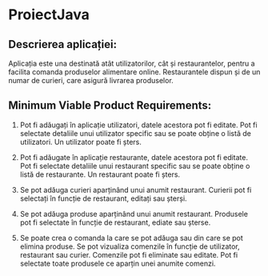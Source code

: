 # ProiectJava

## Descrierea aplicației:

Aplicația este una destinată atât utilizatorilor, cât și restaurantelor, pentru a facilita comanda produselor alimentare online. Restaurantele dispun și de un numar de curieri, care asigură livrarea produselor.
 
## Minimum Viable Product Requirements:

1.	Pot fi adăugați în aplicație utilizatori, datele acestora pot fi editate. Pot fi selectate detaliile unui utilizator specific sau se poate obține o listă de utilizatori. Un utilizator poate fi șters.

2.	Pot fi adăugate în aplicație restaurante, datele acestora pot fi editate. Pot fi selectate detaliile unui restaurant specific sau se poate obține o listă de restaurante. Un restaurant poate fi șters.

3.	Se pot adăuga curieri aparținând unui anumit restaurant. Curierii pot fi selectați în funcție de restaurant, editați sau șterși.

4.	Se pot adăuga produse aparținând unui anumit restaurant. Produsele pot fi selectate în funcție de restaurant, ediate sau șterse.

5.	Se poate crea o comanda la care se pot adăuga sau din care se pot elimina produse. Se pot vizualiza comenzile în funcție de utilizator, restaurant sau curier.  Comenzile pot fi eliminate sau editate. Pot fi selectate toate produsele ce aparțin unei anumite comenzi.
